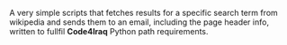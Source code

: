 A very simple scripts that fetches results for a specific search term from wikipedia and sends them to an email, including the page header info, written to fullfil **Code4Iraq** Python path requirements.
